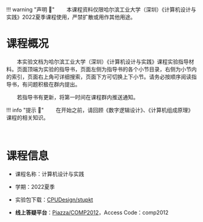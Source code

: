 !!! warning "声明 :loudspeaker:"
    &emsp;&emsp;本课程资料仅限哈尔滨工业大学（深圳）《计算机设计与实践》2022夏季课程使用，严禁扩散或用作其他用途。



# 课程概况

&emsp;&emsp;本实验文档为哈尔滨工业大学（深圳）《计算机设计与实践》课程实验指导材料。页面顶端为实验的指导书，页面左侧为指导书的各个小节目录，右侧为小节内的索引，页面右上角可详细搜索，页面下方可切换上下小节。请务必按顺序阅读指导书，有问题积极在群内提出。

&emsp;&emsp;若指导书有更新，将第一时间在课程群内推送通知。

!!! info "提示 :mega:"
    &emsp;&emsp;在开始之前，请回顾《数字逻辑设计》、《计算机组成原理》课程的相关知识。

&emsp;&emsp;

# 课程信息

- 课程名称：计算机设计与实践

- 学期：2022夏季

- 实验包下载：<a href="https://gitee.com/hitsz-cslab/cpu/tree/master/stupkt" target="_blank">CPUDesign/stupkt</a>

- **线上答疑平台**：<a href="https://piazza.com/hitsz/summer2022/comp2012" target="_blank">Piazza/COMP2012</a>，Access Code：comp2012
